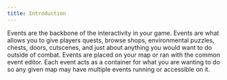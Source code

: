 ```yaml
---
title: Introduction
---
```


Events are the backbone of the interactivity in your game. Events are what allows you to give players quests, browse shops, environmental puzzles, chests, doors, cutscenes, and just about anything you would want to do outside of combat. Events are placed on your map or ran with the common event editor. Each event acts as a container for what you are wanting to do so any given map may have multiple events running or accessible on it.

